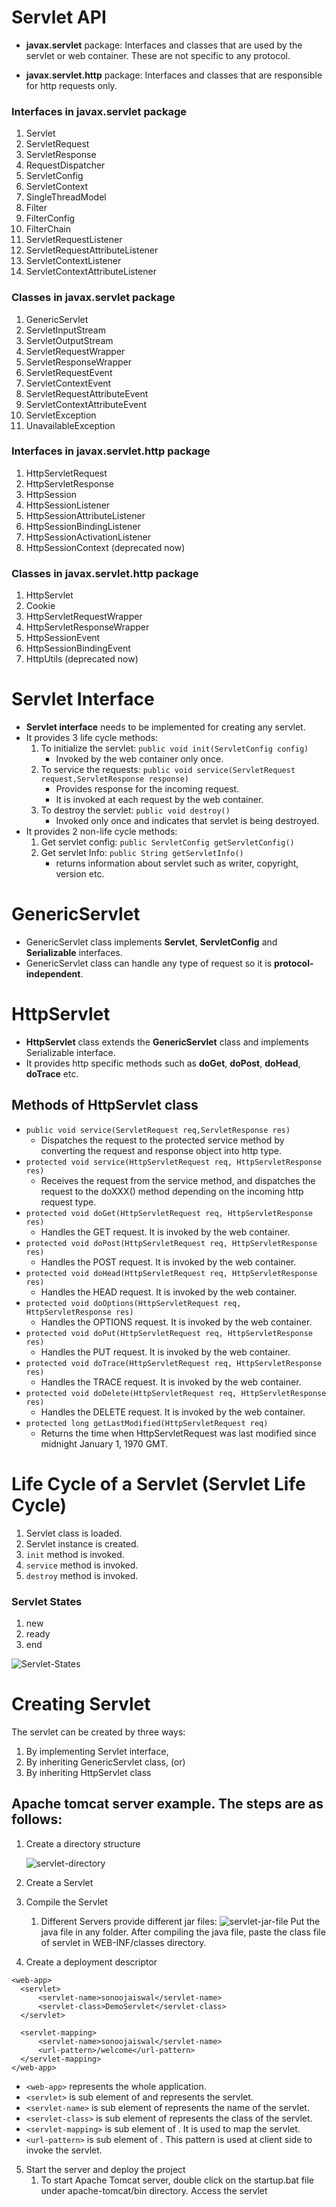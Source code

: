 # Servlet API

- __javax.servlet__ package: Interfaces and classes that are used by the servlet or web container. These are not
  specific to any protocol.

- __javax.servlet.http__ package: Interfaces and classes that are responsible for http requests only.

### Interfaces in javax.servlet package

1. Servlet
2. ServletRequest
3. ServletResponse
4. RequestDispatcher
5. ServletConfig
6. ServletContext
7. SingleThreadModel
8. Filter
9. FilterConfig
10. FilterChain
11. ServletRequestListener
12. ServletRequestAttributeListener
13. ServletContextListener
14. ServletContextAttributeListener

### Classes in javax.servlet package

1. GenericServlet
2. ServletInputStream
3. ServletOutputStream
4. ServletRequestWrapper
5. ServletResponseWrapper
6. ServletRequestEvent
7. ServletContextEvent
8. ServletRequestAttributeEvent
9. ServletContextAttributeEvent
10. ServletException
11. UnavailableException

### Interfaces in javax.servlet.http package

1. HttpServletRequest
2. HttpServletResponse
3. HttpSession
4. HttpSessionListener
5. HttpSessionAttributeListener
6. HttpSessionBindingListener
7. HttpSessionActivationListener
8. HttpSessionContext (deprecated now)

### Classes in javax.servlet.http package

1. HttpServlet
2. Cookie
3. HttpServletRequestWrapper
4. HttpServletResponseWrapper
5. HttpSessionEvent
6. HttpSessionBindingEvent
7. HttpUtils (deprecated now)

# Servlet Interface

- __Servlet interface__ needs to be implemented for creating any servlet.
- It provides 3 life cycle methods:
    1. To initialize the servlet: `public void init(ServletConfig config)`
        - Invoked by the web container only once.
    2. To service the requests: `public void service(ServletRequest request,ServletResponse response)`
        - Provides response for the incoming request.
        - It is invoked at each request by the web container.
    3. To destroy the servlet: `public void destroy()`
        - Invoked only once and indicates that servlet is being destroyed.
- It provides 2 non-life cycle methods:
    1. Get servlet config: `public ServletConfig getServletConfig()`
    2. Get servlet Info: `public String getServletInfo()    `
        - returns information about servlet such as writer, copyright, version etc.

# GenericServlet

- GenericServlet class implements __Servlet__, __ServletConfig__ and __Serializable__ interfaces.
- GenericServlet class can handle any type of request so it is __protocol-independent__.

# HttpServlet

- __HttpServlet__ class extends the __GenericServlet__ class and implements Serializable interface.
- It provides http specific methods such as __doGet__, __doPost__, __doHead__, __doTrace__ etc.

## Methods of HttpServlet class

- `public void service(ServletRequest req,ServletResponse res)`
    - Dispatches the request to the protected service method by converting the request and response object into http
      type.
- `protected void service(HttpServletRequest req, HttpServletResponse res)`
    - Receives the request from the service method, and dispatches the request to the doXXX() method depending on the
      incoming http request type.
- `protected void doGet(HttpServletRequest req, HttpServletResponse res)`
    - Handles the GET request. It is invoked by the web container.
- `protected void doPost(HttpServletRequest req, HttpServletResponse res)`
    - Handles the POST request. It is invoked by the web container.
- `protected void doHead(HttpServletRequest req, HttpServletResponse res)`
    - Handles the HEAD request. It is invoked by the web container.
- `protected void doOptions(HttpServletRequest req, HttpServletResponse res)`
    - Handles the OPTIONS request. It is invoked by the web container.
- `protected void doPut(HttpServletRequest req, HttpServletResponse res)`
    - Handles the PUT request. It is invoked by the web container.
- `protected void doTrace(HttpServletRequest req, HttpServletResponse res)`
    - Handles the TRACE request. It is invoked by the web container.
- `protected void doDelete(HttpServletRequest req, HttpServletResponse res)`
    - Handles the DELETE request. It is invoked by the web container.
- `protected long getLastModified(HttpServletRequest req)`
    - Returns the time when HttpServletRequest was last modified since midnight January 1, 1970 GMT.

# Life Cycle of a Servlet (Servlet Life Cycle)

1. Servlet class is loaded.
2. Servlet instance is created.
3. `init` method is invoked.
4. `service` method is invoked.
5. `destroy` method is invoked.

### Servlet States

1. new
2. ready
3. end

![Servlet-States](./../../../../../../../md_images/servlet-states.png)

# Creating Servlet

The servlet can be created by three ways:

1. By implementing Servlet interface,
2. By inheriting GenericServlet class, (or)
3. By inheriting HttpServlet class

## Apache tomcat server example. The steps are as follows:

1. Create a directory structure
    
    ![servlet-directory](./../../../../../../../md_images/servlet-directory.png)

2. Create a Servlet
3. Compile the Servlet 
   1. Different Servers provide different jar files:
      ![servlet-jar-file](./../../../../../../../md_images/servlet-jar-file.png)
      Put the java file in any folder. After compiling the java file, paste the class file of servlet in WEB-INF/classes directory.
4. Create a deployment descriptor
  ```
<web-app>
    <servlet>  
        <servlet-name>sonoojaiswal</servlet-name>  
        <servlet-class>DemoServlet</servlet-class>  
    </servlet>  

    <servlet-mapping>  
        <servlet-name>sonoojaiswal</servlet-name>  
        <url-pattern>/welcome</url-pattern>  
    </servlet-mapping>  
</web-app>  
```

- `<web-app>` represents the whole application.
- `<servlet>` is sub element of <web-app> and represents the servlet.
- `<servlet-name>` is sub element of <servlet> represents the name of the servlet.
- `<servlet-class>` is sub element of <servlet> represents the class of the servlet.
- `<servlet-mapping>` is sub element of <web-app>. It is used to map the servlet.
- `<url-pattern>` is sub element of <servlet-mapping>. This pattern is used at client side to invoke the servlet.
5. Start the server and deploy the project 
   1. To start Apache Tomcat server, double click on the startup.bat file under apache-tomcat/bin directory.
      Access the servlet
   